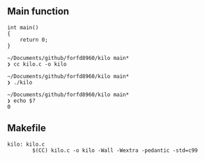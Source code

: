 ## Main function

```
int main()
{
    return 0;
}
```

```
~/Documents/github/forfd8960/kilo main*
❯ cc kilo.c -o kilo

~/Documents/github/forfd8960/kilo main*
❯ ./kilo

~/Documents/github/forfd8960/kilo main*
❯ echo $?
0
```

## Makefile

```
kilo: kilo.c
		$(CC) kilo.c -o kilo -Wall -Wextra -pedantic -std=c99
```
